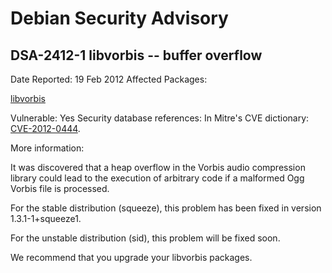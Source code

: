 
Debian Security Advisory
========================


DSA-2412-1 libvorbis -- buffer overflow
---------------------------------------



Date Reported:
19 Feb 2012
Affected Packages:

[libvorbis](https://packages.debian.org/src:libvorbis)

Vulnerable:
Yes
Security database references:
In Mitre's CVE dictionary: [CVE-2012-0444](https://security-tracker.debian.org/tracker/CVE-2012-0444).  

More information:

It was discovered that a heap overflow in the Vorbis audio compression
library could lead to the execution of arbitrary code if a malformed
Ogg Vorbis file is processed.


For the stable distribution (squeeze), this problem has been fixed in
version 1.3.1-1+squeeze1.


For the unstable distribution (sid), this problem will be fixed soon.


We recommend that you upgrade your libvorbis packages.





